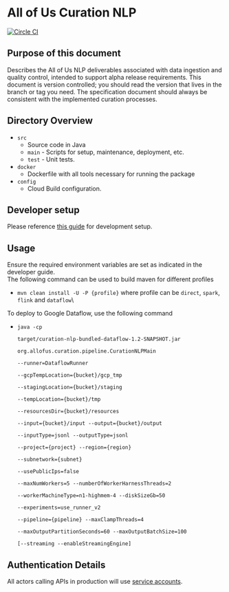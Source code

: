 # All of Us Curation NLP

[![Circle CI](https://circleci.com/gh/all-of-us/curation-nlp/tree/master.svg?style=shield)](https://circleci.com/gh/all-of-us/curation-nlp)

## Purpose of this document

Describes the All of Us NLP deliverables associated with data ingestion and quality control, intended to support 
alpha release requirements. This document is version controlled; you should read the version that lives in the branch 
or tag you need. The specification document should always be consistent with the implemented curation processes. 

## Directory Overview

*   `src` 
    *   Source code in Java
    *   `main` - Scripts for setup, maintenance, deployment, etc.
    *   `test` - Unit tests.
*   `docker`
    *   Dockerfile with all tools necessary for running the package
*   `config`
    *   Cloud Build configuration.

## Developer setup

Please reference [this guide](https://docs.google.com/document/d/186jPUIcerFsg833OKZnAyESdVy0lXQoMFiGD9r-084M/edit)
for development setup.

## Usage

Ensure the required environment variables are set as indicated in the developer guide.\
The following command can be used to build maven for different profiles
* `mvn clean install -U -P {profile}` where profile can be `direct`, `spark`, `flink` and `dataflow`\

To deploy to Google Dataflow, use the following command
* <code>java -cp \
  target/curation-nlp-bundled-dataflow-1.2-SNAPSHOT.jar \
  org.allofus.curation.pipeline.CurationNLPMain \
  --runner=DataflowRunner \
  --gcpTempLocation={bucket}/gcp_tmp \
  --stagingLocation={bucket}/staging \
  --tempLocation={bucket}/tmp \
  --resourcesDir={bucket}/resources \
  --input={bucket}/input --output={bucket}/output \
  --inputType=jsonl --outputType=jsonl \
  --project={project} --region={region} \
  --subnetwork={subnet} \
  --usePublicIps=false \
  --maxNumWorkers=5 --numberOfWorkerHarnessThreads=2 \
  --workerMachineType=n1-highmem-4 --diskSizeGb=50 \
  --experiments=use_runner_v2 \
  --pipeline={pipeline} --maxClampThreads=4 \
  --maxOutputPartitionSeconds=60 --maxOutputBatchSize=100 \
  [--streaming --enableStreamingEngine]</code>

## Authentication Details

All actors calling APIs in production will use [service accounts](https://cloud.google.com/compute/docs/access/service-accounts).
